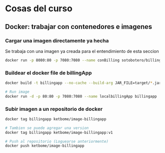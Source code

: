 # Cosas del curso

## Docker: trabajar con contenedores e imagenes

### Cargar una imagen directamente ya hecha

Se trabaja con una imagen ya creada para el entendimiento de esta seccion

```bash
docker run -p 8080:80 -p 7080:7080 --name conBilling sotobotero/billingapp
```

### Buildear el docker file de billingApp

```bash
docker build -t billingapp --no-cache --build-arg JAR_FILE=target/*.jar .

# Run image
docker run -d -p 80:80 -p 7080:7080 --name localbillingApp billingapp
```

### Subir imagen a un repositorio de docker

```bash
docker tag billingapp ketbome/image-billingapp

# Tambien se puede agregar una version
docker tag billingapp ketbome/image-billingapp:v1

# Push al repositorio (Loguearse anteriormente)
docker push ketbome/image-billingapp
```